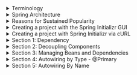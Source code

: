 <details>
<summary>Terminology</summary>

Learn the different terms used in the world of Spring.

The following topics are covered:
- Beans
- Autowiring
- Dependency injection
- Inversion of Control
- IoC container
- Bean factory
- Application context

### Beans

Beans are the objects of classes that are managed by Spring. Traditionally, objects used to create their own dependencies, but Spring manages all the dependencies of an object and instantiates the object after injecting the required dependencies. The `@Component` annotation is the most common method of defining beans.

```java
@Component
public class Vehicle {

}
```

### Autowiring

The process of identifying a dependency, looking for a match, and then populating the dependency is called autowiring. The `@Autowired` annotation tells Spring to find and inject a collaborating bean into another. If more than one bean of the same type is available, Spring throws an error. In the following scenario, two beans of type `Operator` are detected by Spring:

```java
@Component
class Arithmetic() {
    @Autowired
    private Operator operator;
    //...
}

@Component
class Addition implements Operator {

}

@Component
class Subtraction implements Operator {

}
```

Spring will not know which bean to inject in the `Arithmetic` bean unless the developer explicitly specifies it.

### Dependency injection

Dependency injection is the process by which Spring looks up the beans that are needed for a particular bean to function and injects them as a dependency. Spring can perform dependency injection by using a **constructor** or by using a **setter method**.

### Inversion of Control

Traditionally, the class which needed the dependency created an instance of the dependency. The class decided when to create the dependency and how to create it. For example, `Engine` class is a dependency of `Vehicle` class, which creates its object:

```java
class Vehicle {
    private Engine engine = new Engine();
    //...
}
```

Spring takes this responsibility from the class and creates the object itself. The developer simply mentions the dependency and the framework takes care of the rest.

```java
class Vehicle {
    private Engine engine;
    //...
}
```

Thus, control moves from the component that needs the dependency to the framework. The framework takes the responsibility for finding out the dependencies of a component, ensuring their availability and injecting them in the component. This process is called **Inversion of Control**.

![01.png](img/01.png)

### IoC container

An **IoC container** is a framework that provides the **Inversion of Control** functionality.

The IoC container manages the beans. For the above-mentioned example, it creates an instance of the `Engine` class, then creates an instance of `Vehicle` class, and then injects the `Engine` object as a dependency into the `Vehicle` object.

```java
class Vehicle {
    private Engine engine;
    //...   
}
```

**IoC container** is a generic term. It is not framework-specific. Spring offers two implementations of the **IoC container**:
1. Bean factory
2. Application context

![02.png](img/02.png)

Both of them are interfaces that have different implementations available. Application context is the typical IoC container in the context of Spring. Spring recommends using it unless there is a memory concern, like in a mobile device. If available memory is low, bean factory should be used.

### Bean factory

The basic version of the Spring IoC container is **bean factory**. It is the legacy IoC container and provides basic management for beans and wiring of dependencies. In Spring, bean factory still exists to provide backward compatibility.

### Application context

**Application context** adds more features to the bean factory that are typically needed by an enterprise application. It is the most important part of the Spring framework. All the core logic of Spring happens here. It includes basic management of beans and wiring of dependencies as provided by the bean factory. Additional features in application context include **Spring AOP** features, **internationalization**, **web application context**, etc.

</details>


<details>
<summary>Spring Architecture</summary>

Discussion of the modular architecture of Spring and popular Spring projects.

The following topics are covered:
- Spring modules
  - Data access / integration
  - Web (MVC / remoting)
  - Test
  - AOP
- Spring projects

Spring is not one big framework. It is broken down into modules. This can be seen in the Maven Dependencies folder, where there are a lot of JAR files instead of just one big JAR.

![03.png](img/03.png)

Spring is built in a modular way and this enables some modules to be used without using the whole framework. It also makes integration with other frameworks easy. The developer can choose which module to use and discard ones that are not required.

### Spring modules

The modules of Spring architecture, grouped together in layers, are shown below:

![04.png](img/04.png)

The Core Container contains the following modules: **Beans**, **Core**, **Context**, and **Spring Expression Language (SpEL)**. These modules provide fundamental functionality of the Spring framework, like **Inversion of Control (IoC)**, **dependency injection**, **internationalization** as well as support for querying the object at run time.

### Data access / integration

Spring has very good integration with data and integration layers, and provides support to interact with databases. It contains modules like **JDBC**, **ORM**, **OXM**, **JMS**, and **Transactions**.
- The JDBC (Java Database Connectivity) module allows the data layer to interact with databases to get data or store data, or to interact with other systems without the need of cumbersome JDBC coding. Spring JDBC is very straightforward as compared to plain JDBC and makes the code very short.
- The ORM (Object Relational Mapping) module provides support to integrate with ORM frameworks including Hibernate and JPA.
- The JMS (Java Messaging Service) module talks to other applications through the queue to produce and consume messages.
- The OXM (object-XML mapping) module makes the object-to-XML transformation easy by providing useful features.
- The transaction management module provides support for successful rollback in case a transaction fails.

### Web (MVC / remoting)

It contains the **Web**, **Servlets**, **Portlets**, and **Sockets** modules to support the creation of a web application. Spring offers a web framework of its own called **Spring MVC**.

### Test

The **Test** module handles the cross-cutting concern of unit testing. The **Spring Test** framework supports testing with **JUnit**, **TestNG**, as well as creating mock objects for testing the code in isolation.

### AOP

The **AOP** module provides **Aspect Oriented Programming** functionality like **method interception** and **pointcuts** as well as **security** and **logging** features. Spring has its own module called **Spring AOP** that offers basic, aspect-oriented programming functionality. Advanced AOP functionality can be implemented through integration with **AspectJ**. AOP features cross-cutting concerns from business logic.

### Spring projects

Spring also provides solutions to different enterprise application problems through **Spring projects**. Some of them are discussed below:

![05.png](img/05.png)

**Spring Boot** is used to develop microservices. It makes developing applications easy through features like startup projects, auto configuration, and actuator. Spring Boot has gained massive popularity since it was first released in 2014.

**Spring Cloud** allows the development of cloud native applications that can be dynamically configured and deployed. It provides functionality for handling common patterns in distributed systems.

**Spring Data** provides consistent access to SQL and NoSQL databases.

**Spring Integration** implements the patterns outlined by the book Enterprise Application Integration Patterns. It allows enterprise applications to be connected easily through messaging and declarative adapters.

**Spring Batch** provides functionality to handle large volumes of data like ability to restart, ability to read from and write to different systems, chunk processing, parallel processing, and transaction management.

**Spring Security** provides security solutions for different applications be it a web application or a REST service. It also provides authentication and authorization features.

**Spring Session** manages session information and makes it easier to share session data between services in the cloud regardless of the platform/container. It also supports multiple sessions in a single browser instance.

**Spring Mobile** offers device detection and progressive rendering options that make mobile web application development easy.

**Spring Android** facilitates the development of Android applications.

</details>


<details>
<summary>Reasons for Sustained Popularity</summary>

Discussion of some factors of Spring that led to its widespread adoption and sustained popularity.

The following topics are covered:
- Flexibility and integration with other frameworks
- Removes plumbing code
- Promotes testable code
- Staying up-to-date

### Flexibility and integration with other frameworks

Spring has a very flexible architecture. Spring modules are not dependent on one another and offer a developer the freedom to pick and choose according to the requirements of the application. Spring projects are designed with very specific purposes in mind.

Spring offers integration with a large number of frameworks. For example, even though Spring offers its own MVC framework, SpringMVC, it also offers integration with other MVC frameworks. Using Spring does not decrease the developer's options.

### Removes plumbing code

Plumbing code not only makes programming longer but also reduces the readability of code. For example, in JDBC programming, a lot of code is required for simple functionality. Connection establishment and exception handling span many lines of code.

Spring removes plumbing code and lets the programmer focus on the application logic. The amount of code written in Spring is negligible. No exception handling code is required because Spring makes all its exceptions unchecked.

### Promotes testable code

Spring framework enables writing testable code. It offers good integration with JUnit and Mockito frameworks, which lets us write unit tests quickly and easily. The core feature of Spring is dependency injection and if it is used properly, writing unit tests for the code becomes very easy.

### Staying up-to-date

Spring is able to stay current and adapt to changes in development. For example, microservices and cloud services have evolved in the last decade. Spring has come up with projects to keep up with the trend, like Spring Boot, which helps with designing microservices.

</details>


<details>
<summary>Creating a project with the Spring Initializr GUI</summary>

There are different ways of creating a Spring project:
1. Follow the **Spring Initializr** instructions: https://start.spring.io/
   - Select the dependencies and create a basic project structure with a **Maven** or **Gradle** build specification. This project is available for download in the form of a zip file to be used in a variety of IDEs like **Eclipse**, **IntelliJ**, etc.
2. Use the **Spring Initializr** plugin for IntelliJ.
3. If using **Maven** for dependency management and you know the dependencies your project will need: <a href="https://search.maven.org/">Search **Maven Central**</a> for the dependencies your project requires. 
4. Refer to the `pom.xml` of this project and copy any dependencies your project requires.

The highlight of Spring Boot is its auto-configuration feature whereby it automatically includes all the dependencies of a project based on property files and JAR classpaths. Spring Boot is basically the Spring framework along with embedded servers. Spring Boot removes the need for XML configuration.

![06.png](img/06.png)

<blockquote>Note: Given the simplicity and ease that Spring Boot provides, we will use it to create our first Spring project.</blockquote>

This project will use a **Maven** build configuration, with **Spring Boot v2.4.3** at the time of this writing.

Any version which is greater than **Spring Boot 2.0** should work for the examples in this project. It is better to avoid `SNAPSHOT` versions as they are alpha or beta versions.

Specify a **GroupId** and **ArtifactId** for the project. This project used the IntelliJ IDE's **New Project** prompts to create these.

![07.png](img/07.png)

Spring Initializr, by default, creates Spring as one of the dependencies of the project, so we do not need to explicitly specify any dependency. Later in this course, we will create projects with dependencies like **Web**, **AOP**, **JDBC**, **JPA**, etc.

![08.png](img/08.png)

When the **Generate** button on the form is clicked, the Initializer creates a zip file that is downloaded by the browser. Unzip this file and place it in a folder on the hard drive.

To import this project in Eclipse, choose **File => Import => Existing Maven Projects**. Search for **Maven** in the search bar if the option isn't visible. Browse to the folder on the hard drive where the unzipped Spring Boot project is placed. The `pom.xml` file can be seen. Select the file and click **Finish** to import the project.

![09.png](img/09.png)

All the dependencies needed to set up the project will be downloaded via the IDE. When the import process finishes, the following hierarchy can be seen:
- `src/main/java` where the Java code will be written. Right now, it contains the project file `<YourAppName>Application.java`
- `src/main/resources` where the application properties are written.
- `src/test/java` where the tests will be written.

![10.png](img/10.png)

The `pom.xml` file contains the project metadata information and lists the dependencies.

If using **Eclipse**, The Maven Dependencies folder contains the jar files of all the dependencies. If you used Initializr, Spring may have automatically added the dependencies `spring-boot-starter`, `spring-context`, `spring-beans`, and `spring-core`, among other dependencies.

![11.png](img/11.png)

When the project dependencies are finished downloading, they can be found in the **External Libraries** folder, if using **IntelliJ**.

The `org.squidmin.spring` package contains the main application, `Application.java`, which contains the `main` method. The `main` method of the `Application` class can be used to execute the Spring Boot application.

In IntelliJ, an easy way to run the main application is to right-click on the `Application.java` file in the **Project View** and select **Run 'Application.main()'**.

![12.png](img/12.png)

This will launch a simple *Spring context*. The program successfully runs and prints some text on the console.

![13.png](img/13.png)

</details>


<details>
<summary>Creating a project with Spring Initializr via cURL</summary>

```shell
curl https://start.spring.io/starter.zip \
    -d type=maven-project \
    -d bootVersion=2.7.6 \
    -d dependencies=web \
    -d javaVersion=11 \
    -d name=helloworld \
    -d artifactId=helloworld \
    -d baseDir=helloworld \
    -o helloworld.zip
unzip helloworld.zip
cd helloworld
```

</details>


<details>
<summary>Section 1: Dependency</summary>

This section discusses the concept of dependency by setting up a simple example using a Spring Boot application.

The following topics are covered:
- Tight coupling

In this section, we will build a movie recommender system and add some logic to it.

A recommender system is a system that filters some entities based on the user's history. Recommender systems also rank these items based on user preferences. The system works by taking an input and then finding items similar to that input.

In this section, we will write the basic code for a movie recommender application. The application will take a movie and recommend other movies similar to it. There are various ways in which recommendations can be found. One method is content-based filtering in which item-to-item similarity is used as a basis for finding matches. So, for a movie like Finding Dory, the system will find movies of the same genre, like Happy Feet, Ice Age, Shark Tale, etc.

![14.png](img/14.png)

1. We will create sub-packages inside the `org.squidmin.spring.basics.movierecommendersystem` package to keep the files for every section separate. This is an optional step. Right-click on the base package, mouse-hover **New =>**, and select **Package**. Then provide the name as `section1` and press **Enter** to create the sub-package.

![15.png](img/15.png)

![16.png](img/16.png)

![17.png](img/17.png)

The package for each section contains the `MovieRecommenderSystemApplication` class containing the main method. This file can simply be copied from the `org.squidmin.spring.basics.movierecommendersystem` package to the newly created package.

![18.png](img/18.png)

2. We will create a class named `RecommenderImplementation` in the section1 sub-package.

![19.png](img/19.png)

![20.png](img/20.png)

The `RecommenderImplementation` class will have a method called `recommendMovies()`, which will find similar movies using a content-based filter and then return the results.

The `recommendMovies()` method takes a movie as input so the input parameter is of type String and returns a list of similar movies. Hence, the return type is String[]. Inside the method, we will use a filter to find similar movies and return the results.

```java
public class RecommenderImplementation {
    public String[] recommendMovies (String movie) {
        return new String[] {"M1", "M2", "M3"};
    }
}
```

We need to hard code the results returned by this method to avoid compile-time errors. The hard coded results will be removed in **step 5**.

Now, we will write the logic of the `recommendMovies()` method in the `RecommenderImplementation` class. As mentioned earlier, we will use a technique called content-based filtering to find movie recommendations. We can implement this technique as a separate class to keep the `recommendMovies()` method independent of the filter implementation.

We will create a new class `ContentBasedFilter` that has a method `getRecommendations()` implementing the logic of the content-based filter. The method returns a list of movies that are relevant to the input, taking into account the user's watch history as well as movies that are similar to the input. We will not make it complex at this step and ignore input arguments like the number of movies to recommend, user's watch history, and the user-movie matrix of ratings.

Our method will have just one input parameter, the movie name, of `String` type. All the steps in finding the relevant movies are performed in this method.

<blockquote>We have hardcoded the results. The <code>getRecommendations()</code> method returns three movies similar to the movie, “<i>Finding Dory</i>”.</blockquote>

```java
public class ContentBasedFilter {
    public String[] getRecommendations(String movie) {
        // TODO: Logic of content based filter
        return new String[] {"Happy Feet", "Ice Age", "Shark Tale"};
    }
}
```

Now, we can use an object of the `ContentBasedFilter` class in the `RecommenderImplementation` class as follows:

Since the `getRecommendations()` method is returning a `String[]`, we can remove our hard-coded results and replace them with the actual ones returned by the method.

In the `MovieRecommenderSystemApplication` class, we will create an object of the `RecommenderImplementation` class and use it to find movie recommendations for the movie, *Finding Dory*, as follows:

```java
import java.util.Arrays;

public class MovieRecommenderSystemApplication {
    public static void main(String[] args) {
        RecommenderImplementation recommender = new RecommenderImplementation();    
        String[] result = recommender.recommendMovies("Finding Dory");
        System.out.println(Arrays.toString(result));
    }
}
```

To make the output readable, we use the `toString()` method after importing `java.util.Arrays`.

The code in the widget below, when executed, returns a list of movies hard-coded in the `ContentBasedFilter` class.

### `MovieRecommenderSystem.java`

```java
package org.squidmin.spring.basics.movierecommendersystem.section1;

import java.util.Arrays;

import org.springframework.boot.autoconfigure.SpringBootApplication;
import org.squidmin.spring.basics.movierecommendersystem.section1.RecommenderImplementation;


@SpringBootApplication
public class MovieRecommenderSystemApplication {

    public static void main(String[] args) {

        //SpringApplication.run(MovieRecommenderSystemApplication.class, args);

        // Create an instance of the RecommenderImplementation class.
        RecommenderImplementation recommender = new RecommenderImplementation();

        // Call the recommendMovies() method to get recommendations.
        String[] result = recommender.recommendMovies("Finding Dory");

        // Display the results.
        System.out.println(Arrays.toString(result));

    }

}
```

### `RecommenderImplementation.java`

```java
package org.squidmin.spring.basics.movierecommendersystem.section1;

import org.squidmin.spring.basics.movierecommendersystem.section1.ContentBasedFilter;

public class RecommenderImplementation {

    public String[] recommendMovies(String movie) {
        // Use content based filter to find similar movies.

        ContentBasedFilter filter = new ContentBasedFilter();
        String[] results = filter.getRecommendations(movie);

        // Return the results.
        //return new String[] {"M1", "M2", "M3"};
        return results;
    }

}
```

### `ContentBasedFilter.java`

```java
package org.squidmin.spring.basics.movierecommendersystem.section1;

public class ContentBasedFilter {
	public String[] getRecommendations(String movie) {
		// Implement logic of content based filter.
		
		// Return movie recommendations.
		return new String[] {"Happy Feet", "Ice Age", "Shark Tale"};
	}
}
```

#### Output

```
[Happy Feet, Ice Age, Shark Tale]
```

### Tight coupling

As can be seen, the `ContentBasedFilter` class is a dependency of the `RecommenderImplementation` class. The `RecommenderImplementation` class needs an object of the `ContentBasedFilter` class to perform its task. This is an example of tight coupling.

![21.png](img/21.png)

If we want to use another filter in place of the content-based filter, we will need to change the code in the `RecommenderImplementation` class.

Consider a scenario where we want to use one type of filter in one situation and another type of filter in another situation. Tight coupling makes this difficult to achieve.

In the simple example above, we created two classes which work together, thus creating a dependency. In a typical enterprise application, there are a large number of objects which work together to provide some end result to the user. This results in a lot of dependencies. Spring is a dependency injection framework that makes the process of managing these dependencies easy.

</details>


<details>
<summary>Section 2: Decoupling Components</summary>

Discussion of changing tightly coupled code to be loosely coupled.

The following topics are covered:
- Filter interface
- Loose coupling

Right now, the `RecommenderImplementation` class is hard coded to use the `ContentBasedFilter` class. If we need to change the way our application recommends movies, we will need to change the code of the `RecommenderImplementation` class.

Say we want to switch from the `ContentBased` filter to `Collaborative` filter and take into account the preferences of users having a similar watch history.

<figure>
<img src="img/22.png" />
<figcaption align="center"><b>Collaborative filtering</b></figcaption>
</figure>

1. We've created a subpackage called **section2** inside the `org.squidmin.spring.basics.movierecommendersystem` package for the code example shown in this lesson.<br/><br/>The package contains the `MovieRecommenderSystemApplication.java`, `RecommenderImplementation.java`, and `ContentBasedFilter.java` files from the previous lesson.
   <br/><br/>
2. Changing the type of filter from **content based** to **collaborative** would call for a change in the code of the `RecommenderImplementation` class.<br/><br/>First, let's create a class `CollaborativeFilter`, which, like the `ContentBasedFilter` class, has one method `getRecommendations()` as follows:

```java
public class CollaborativeFilter {
    public String[] getRecommendations(String movie) {
        // TODO: Logic of collaborative filter
        return new String[] { };
     }
 }
```

This method recommends a list of movies for “*Finding Dory*” based on the logic of the `CollaborativeFilter` class.

3. If we want to switch to the new filter created in the previous step, we will have to change the code in the `RecommenderImplementation` class as follows:

```java
public class RecommenderImplementation {
    public String[] recommendMovies(String movie) {
        CollaborativeFilter filter = new CollaborativeFilter();
        String[] results = filter.getRecommendations("Finding Dory");
        return results;
    }
}
```

Here, we have created an object of the `CollaborativeFilter` class instead of the `ContentBasedFilter` class. Every time we want to change the filter implementation, we will have to change the code in the `recommendMovies()` method.

### Filter interface

One way to make the code loosely coupled is by using an interface called `Filter`. An interface contains abstract methods whose implementation is left to the classes using it.

The `Filter` interface will have only one method definition.

```java
public interface Filter {
    public String[] getRecommendations(String movie);
}
```

Both `ContentBasedFilter` and `CollaborativeFilter` now implement the `Filter` interface.

```java
public class ContentBasedFilter implements Filter {
    //...
}
```

```java
public class CollaborativeFilter implements Filter {
    //...
}
```

### Loose coupling

Loose coupling can be achieved by making the `RecommenderImplementation` class use the interface instead of one of its implementations. We will create a constructor for the `RecommenderImplementation` class to initialize the `Filter`.

```java
public class RecommenderImplementation {

    // Use the Filter interface to select the filter.
    private Filter filter;
            
    public RecommenderImplementation(Filter filter) {
        super();
        this.filter = filter;
    }

    // Use a filter to find recommendations.
    public String [] recommendMovies (String movie) {
        //...
    }
    
}
```

The method `getRecommendations()` now belongs to the interface. To check which implementation of the interface is being used to get movie recommendations, we can print the name of the filter as follows:

```java
public class RecommenderImplementation {
    // Use the Filter interface to select the filter.
    private Filter filter;

    public RecommenderImplementation(Filter filter) {
        super();
        this.filter = filter;
    }
    
    public String[] recommendMovies(String movie) {
        // Print the name of interface implementation being used.
        System.out.println("Name of the filter in use: " + filter + "\n");

        String[] results = filter.getRecommendations("Finding Dory");

        return results;
    }
}
```

By using the interface instead of an actual implementation, we can dynamically choose which algorithm to use. Our code has now become loosely coupled. In the `MovieRecommenderSystemApplication` file, when we create a `RecommenderImplementation` object, we can pass the name of the filter to use:

#### `MovieRecommenderSystem.java`

```java
package org.squidmin.spring.basics.movierecommendersystem.section2;

import java.util.Arrays;

import org.springframework.boot.autoconfigure.SpringBootApplication;
import org.squidmin.spring.basics.movierecommendersystem.section2.ContentBasedFilter;
import org.squidmin.spring.basics.movierecommendersystem.section2.RecommenderImplementation;

@SpringBootApplication
public class MovieRecommenderSystemApplication {

    public static void main(String[] args) {
        // Passing the name of the filter as a constructor argument.
        RecommenderImplementation recommender = new RecommenderImplementation(new ContentBasedFilter());

        // Call recommendMovies() method to get recommendations.
        String[] result = recommender.recommendMovies("Finding Dory");

        // Display results.
        System.out.println(Arrays.toString(result));
    }

}
```

#### `CollaborativeFilter.java`

```java
package org.squidmin.spring.basics.movierecommendersystem.section2;

import org.squidmin.spring.basics.movierecommendersystem.section2.Filter;

public class CollaborativeFilter implements Filter {
    public String[] getRecommendations(String movie) {
        // TODO: Logic of content based filter
        return new String[]{"Finding Nemo", "Ice Age", "Toy Story"};
    }
}
```

#### `ContentBasedFilter.java`

```java
package org.squidmin.spring.basics.movierecommendersystem.section2;

import org.squidmin.spring.basics.movierecommendersystem.section2.Filter;

public class ContentBasedFilter implements Filter {

    public String[] getRecommendations(String movie) {
        // TODO: Implement the logic of the content based filter.

        // Return movie recommendations.
        return new String[]{"Happy Feet", "Ice Age", "Shark Tale"};
    }

}
```

#### `RecommenderImplementation.java`

```java
package org.squidmin.spring.basics.movierecommendersystem.section2;

import org.squidmin.spring.basics.movierecommendersystem.section2.Filter;

public class RecommenderImplementation {

    // Use the Filter interface to select filter.
    private Filter filter;

    public RecommenderImplementation(Filter filter) {
        super();
        this.filter = filter;
    }

    // Use a filter to find recommendations.
    public String[] recommendMovies(String movie) {
        // Print the name of the interface implementation being used.
        System.out.println("Name of the filter in use: " + filter + "\n");

        String[] results = filter.getRecommendations("Finding Dory");

        return results;
    }

}
```

#### `Filter.java`

```java
package org.squidmin.spring.basics.movierecommendersystem.section2;

public interface Filter {
	public String[] getRecommendations(String movie);
}
```

Let's now change the code to use the `CollaborativeFilter` and see the output change.

In this section we made the `RecommenderImplementation` class independent of the filter implementation. The `RecommenderImplementation` now calls methods of the `Filter` interface.

![23.png](img/23.png)

Now `Filter` is a dependency of `RecommenderImplementation`. We still have to create an object of `RecommenderImplementation` and an object of `Filter` and pass the objects to the constructor.

</details>


<details>
<summary>Section 3: Managing Beans and Dependencies</summary>

Learn how to use annotations to direct Spring to manage beans and autowire dependencies.

The following topics are covered:
- `@Component`
- `@Autowired`
- `@ComponentScan`
- `@SpringBootApplication`

So far, we have created objects of the `RecommenderImplementation` class and two classes implementing the `Filter` interface.
We are binding the objects together in the constructor.
Our code is now loosely coupled as we are passing the name of the filter to be used as a constructor argument.

Spring automates the above process of creating objects and binding them together.
It takes the responsibility of creating instances of classes and binding instances based on their dependencies.
The instances or objects that Spring manages are called beans.
To manage objects and dependencies, Spring requires information about three things:
- Beans
- Dependencies
- Location of beans

1. For the code example shown in this section, we have created a sub-package called `section3` inside the package `org.squidmin.spring.basics.movierecommendersystem`.

   The package contains the following files from the previous section:
   - `MovieRecommenderSystemApplication.java`
   - `RecommenderImplementation.java`
   - `ContentBasedFilter.java`
   - `CollaborativeFilter.java`


### `@Component`
- If we want Spring to create and manage objects, we can do so by adding the `@Component` annotation at the beginning of the class and importing `org.springframework.stereotype.Component`.
  For now, we want Spring to manage objects of the `RecommenderImplementation` and `ContentBasedFilter` classes only, so we will add the `@Component` annotation at two places in the code:

```java
import org.springframework.stereotype.Component;

@Component
public class RecommenderImplementation {
    // ...
}
```

```java
import org.springframework.stereotype.Component;

@Component
public class ContentBasedFilter implements Filter {
    // ...
}
```

The Spring container will have two beans, one of type `RecommenderImplementation` and the other of type `ContentBasedFilter`.

![01.png](movierecommendersystem/img/01.png)

### `@Autowired`

- The second thing Spring needs to know is the dependencies of each object.
  The `@Autowired` annotation is used for this purpose, and we need to import `org.springframework.beans.factory.annotation.Autowired` to be able to use this annotation.
  In our application, the `ContentBasedFilter` class (which implements the `Filter` interface) is a dependency of the `RecommenderImplementation` class.

```java
import org.springframework.stereotype.Component;
import org.springframework.beans.factory.annotation.Autowired;

@Component
public class RecommenderImplementation {
    @Autowired
    private Filter filter;
    // ...
}
```

The `@Autowired` annotation tells Spring that `RecommenderImplementation` needs an object of type `Filter`. In other words, `Filter` is a dependency of `RecommenderImplementation`.

![02.png](movierecommendersystem/img/02.png)

- The third thing that Spring requires from the developer, is the location of the beans so that it can find them and autowire the dependencies. The `@ComponentScan` annotation is used for this purpose. This annotation can be used with or without arguments. It tells Spring to scan a specific package and all of its sub-packages. In our case, all the files that contain beans are in the same package, `org.squidmin.spring`, so we want Spring to do a component scan on this package. Since we are using Spring Boot, it uses the `@SpringBootApplication` annotation on the `MovieRecommenderSystemApplication` class. This annotation is equivalent to the following three annotations:
- `@Configuration`, which declares a class as the source for bean definitions
- `@EnableAutoConfiguration`, which allows the application to add beans using classpath definitions
- `@ComponentScan`, which directs Spring to search for components in the path specified

![03.png](movierecommendersystem/img/03.png)

Because of the `@SpringBootApplication` annotation, we do not need to use `@ComponentScan` annotation in our code.

### `@SpringBootApplication`

`@SpringBootApplication` tells Spring to scan all the files in the package where the class with this annotation is present. It also scans any sub-packages of the package where it is placed.

When we use the `@Component`, `@Autowired`, and `@SpringBootApplication` annotations, the following line in our code becomes redundant as it is automatically done by Spring:

`RecommenderImplementation recommender = new RecommenderImplementation(new ContentBasedFilter());`

The beans that Spring creates are managed by the **Application Context**. We can get information about a bean from the **Application Context**. The run method returns the `ApplicationContext`, which can be assigned to a variable `appContext`. Then the `getBean()` method of `ApplicationContext` can be used to get the bean of a particular class. We will create a local variable `recommender` and assign the bean to it as follows:

```java
public class MovieRecommenderSystemApplication {
    public static void main(String[] args) {
        // ApplicationContext manages the beans and dependencies.
        ApplicationContext appContext = SpringApplication.run(MovieRecommenderSystemApplication.class, args);

        // Use ApplicationContext to find which filter is being used.
        RecommenderImplementation recommender = appContext.getBean(RecommenderImplementation.class);

        // Call method to get recommendations.
        String[] result = recommender.recommendMovies("Finding Dory");

        // Display results. 
        System.out.println(Arrays.toString(result));
    }
}
```

Instead of us having to create an instance of the `RecommenderImplementation` class, **Spring Application Context** creates the beans.
We can simply pick it up from there and use it to execute the `recommendMovies` method.

This might look complex to a beginner, but consider for a moment an application that has hundreds of beans, each having a number of dependencies. The fact that we do not have to explicitly create beans and manually wire in the dependencies makes the job of a developer very easy.

When we run this application (see the `MovieRecommenderSystemApplication.java` class in the `section3` subdirectory), the output shows that the bean being used is `ContentBasedFilter`. If the `@Component` annotation is used on the `CollaborativeFilter` class instead of the `ContentBasedFilter` class, the output will change accordingly.

To understand what goes on in the background, you may change the logging level to `debug`.
This can be done by adding the following to the `application.properties` file in `src/main/resources`:

```yml
Logging.level.org.springframework = debug
```

**Logback** has been used for logging in this project.

THe `spring-boot-starter-logging` dependency included with Spring Boot should contain all the dependencies for Logback to work properly.
Refer to the `logback-spring.xml` file in this project, located at: `/src/main/resources`.

For more info about Logback usage, you can refer to the following resource, among many others freely available on the web:
- <a href="https://springframework.guru/using-logback-spring-boot/">Baeldung: Using Logback with Spring Boot</a>

After adding the above config to `application.yml`, the terminal will display logs of all the actions that are being performed in the background. A summary of the actions is reproduced below:

- `Loading source class...`

  The package is being searched. Spring starts with a component scan to find anything with `@Component` as well as other annotations.

- `Identified candidate component class...`

  Spring identifies two candidates which have the `@Component` annotation as we only used it in two places in our code.

- `Creating shared instance of singleton bean 'movieRecommenderSystemApplication'...`

- `Creating shared instance of singleton bean 'contentBasedFilter'`

  Spring starts creating instances of the beans. It creates beans that do not have any dependency first.

- `Creating shared instance of singleton bean 'recommenderImplementation'`

  `Autowiring by type from bean name ‘recommenderImplementation’ via constructor to bean named ‘contentBasedFilter'`

  Now Spring can autowire the dependency using the constructor that we have provided and creates the `RecommenderImplementation` bean.

- To better understand these annotations, play around with the code below and see what error messages Spring throws when some of the annotations are missing. The error message can be found at the end of the log.

  If we remove `@Component` from the `ContentBasedFilter` class, Spring will throw an error when trying to autowire the dependency saying it required a bean of type `Filter` that could not be found.

  If we remove `@Component` from the `RecommenderImplementation` class as well, we will get an error when trying to execute the `getBean()` method as no beans exist.

  If we add `@Component` to the `CollaborativeFilter` class, Spring will not know which bean of `Filter` type to autowire.
  It says, “expected single matching bean but found two”.

  #### `MovieRecommenderSystemApplication.java`

  ```java
  package org.squidmin.spring.basics.movierecommendersystem.section3;
  
  import java.util.Arrays;

  import org.springframework.boot.SpringApplication;
  import org.springframework.boot.autoconfigure.SpringBootApplication;
  import org.springframework.context.ApplicationContext;
  
  @SpringBootApplication
  public class MovieRecommenderSystemApplication {
  
      public static void main(String[] args) {
          
          //ApplicationContext manages the beans and dependencies
          ApplicationContext appContext = SpringApplication.run(MovieRecommenderSystemApplication.class, args);
  
          //use ApplicationContext to find which filter is being used
          RecommenderImplementation recommender = appContext.getBean(RecommenderImplementation.class);	
          
          //call method to get recommendations
          String[] result = recommender.recommendMovies("Finding Dory");
          
          //display results
          System.out.println(Arrays.toString(result));
  
      }
  
  }
  ```

  #### `CollaborativeFilter.java`  

  ```java
  package org.squidmin.spring.basics.movierecommendersystem.section3;
  
  import org.springframework.stereotype.Component;

  @Component
  public class CollaborativeFilter implements Filter {
      public String[] getRecommendations(String movie) {
          // Logic of collaborative filter.
          return new String[] {"Finding Nemo", "Ice Age", "Toy Story"};
      }
  }
  ```

  #### `ContentBasedFilter.java`

  ```java
  package org.squidmin.spring.basics.movierecommendersystem.section3;
  
  import org.springframework.stereotype.Component;
  
  @Component
  public class ContentBasedFilter implements Filter{
  
      // getRecommendations takes a movie as input and returns a list of similar movies.
      public String[] getRecommendations(String movie) {
          // Implement logic of the content based filter.
          
          // Return the movie recommendations.
          return new String[] {"Happy Feet", "Ice Age", "Shark Tale"};
      }
  
  }
  ```

  #### `Filter.java`

  ```java
  package org.squidmin.spring.basics.movierecommendersystem.section3;
  
  public interface Filter {
      public String[] getRecommendations(String movie);
  }
  ```

  #### `RecommenderImplementation.java`

  ```java
  package org.squidmin.spring.basics.movierecommendersystem.section3;
    
  import org.springframework.beans.factory.annotation.Autowired;
  import org.springframework.stereotype.Component;
  
  @Component
  public class RecommenderImplementation {
  
      // Filter is a dependency of RecommenderImplementation.
      //@Autowired
      private Filter filter;
              
      public RecommenderImplementation(Filter filter) {
          super();
          this.filter = filter;
      }
  
      // Use a filter to find recommendations.
      public String[] recommendMovies(String movie) {
          // Print the name of interface implementation being used.
          System.out.println("\nName of the filter in use: " + filter + "\n");
          String[] results = filter.getRecommendations("Finding Dory");
          return results;
      }
  
  }
  ```

  #### `logback-spring.xml`

  ```xml
  <?xml version="1.0" encoding="UTF-8"?>
  <configuration debug="true" scan="true" scanPeriod="10 seconds">
      <include resource="org/springframework/boot/logging/logback/defaults.xml"/>
      <include resource="org/springframework/boot/logging/logback/console-appender.xml" />
      <appender name="CONSOLE" class="ch.qos.logback.core.ConsoleAppender">
          <encoder>
              <pattern>${CONSOLE_LOG_PATTERN}</pattern>
              <charset>utf8</charset>
          </encoder>
      </appender>
      <root level="DEBUG">
          <appender-ref ref="CONSOLE" />
      </root>
      <logger name="org.springframework" level="INFO"/>
  </configuration>
  ```

In this section, `MovieRecommenderSystemApplication.java` also contains methods demonstrating how to manually exit a Spring Boot application via programmatic means.

In the `MovieRecommenderSystemApplication.java` class, in the `section3` package, refer to the following methods:

- `exitApplication`
- `writePID`

These methods instantiate the Spring Boot application in a way that enabled exiting the application programmatically.

</details>


<details>
<summary>Section 4: Autowiring by Type - @Primary</summary>

This section demonstrates how Spring dynamically autowires a dependency in case it finds more than one component of the same type.

The following topics are covered:
- `NoUniqueBeanDefinitionException`
- `@Primary` annotation

In the last section, we saw Spring manage two beans of the `RecommenderImplementation` and `ContentBasedFilter` classes for us.
In this section, we will add another bean and see how Spring can dynamically choose a bean if it finds two matches of the same type.

1. For the code example shown in this lesson, we have created a sub-package called `section4` inside the package `org.squidmin.spring.basics.movierecommendersystem`.

   The package contains 4 classes:
   - `MovieRecommenderSystemApplication.java`
   - `RecommenderImplementation.java`
   - `ContentBasedFilter.java`
   - `CollaborativeFilter.java`

   from the previous section.


### `NoUniqueBeanDefinitionException`

2. We will add the `@Component` annotation on the `CollaborativeFilter` class to declare it a bean.
   Now both implementations of the `Filter` interface are beans.
   Previously, when Spring searched for a dependency to be autowired in the `RecommenderImplementation` object, it only found one bean of matching type.
   Now, when we run the application, it fails to start.

   ![24.png](img/24.png)

   The `NoUniqueBeanDefinitionException` occurs. The error message says: `Required a single bean but two were found`.

   #### `MovieRecommenderSystemApplication.java`

   ```java
   package org.squidmin.spring.basics.movierecommendersystem.section4;
   
   import java.util.Arrays;
   
   import org.springframework.boot.SpringApplication;
   import org.springframework.boot.autoconfigure.SpringBootApplication;
   import org.springframework.context.ApplicationContext;
   
   @SpringBootApplication
   public class MovieRecommenderSystemApplication {
   
       public static void main(String[] args) {
       
           // ApplicationContext manages the beans and dependencies.
           ApplicationContext appContext = SpringApplication.run(MovieRecommenderSystemApplication.class);
   
           // Use ApplicationContext to find which filter is being used.
           RecommenderImplementation recommender = appContext.getBean(RecommenderImplementation.class);
   
           // Call method to get recommendations.
           String[] result = recommender.recommendMovies("Finding Dory");
   
           // Display results.
           System.out.println(Arrays.toString(result));
   
       }
   
   }
   ```

   #### `Filter.java`

   ```java
   package org.squidmin.spring.basics.movierecommendersystem.section4;
   
   public interface Filter {
       public String[] getRecommendations(String movie);
   }
   ```

   #### `CollaborativeFilter.java`

   ```java
   package org.squidmin.spring.basics.movierecommendersystem.section4;
   
   import org.springframework.stereotype.Component;
   
   @Component
   public class CollaborativeFilter implements Filter {
   
       public String[] getRecommendations(String movie) {
           // Logic of collaborative filter.
           return new String[] { "Finding Nemo", "Ice Age", "Toy Story" };
       }
   
   }
   ```

   #### `RecommenderImplementation.java`

   ```java
   package org.squidmin.spring.basics.movierecommendersystem.section4;
   
   import org.springframework.beans.factory.annotation.Autowired;
   import org.springframework.stereotype.Component;
   
   @Component
   public class RecommenderImplementation {
   
       // Filter is a dependency of RecommenderImplementation.
       @Autowired
       private Filter filter;
   
       public RecommenderImplementation(Filter filter) {
           super();
           this.filter = filter;
       }
   
       // Use a filter to find recommendations.
       public String[] recommendMovies(String movie) {
           // Print the name of interface implementation being used.
           System.out.println("\nName of the filter in use: " + filter + "\n");
           String[] results = filter.getRecommendations("Finding Dory");
           return results;
       }
   
   }
   ```
   
   #### `ContentBasedFilter.java`

   ```java
   package org.squidmin.spring.basics.movierecommendersystem.section4;
   
   import org.springframework.stereotype.Component;
   
   @Component
   public class ContentBasedFilter implements Filter {
   
       // getRecommendations takes a movie as input and returns a list of similar movies.
       public String[] getRecommendations(String movie) {
           // Implement logic of the content based filter.
           
           // Return the movie recommendations.
           return new String[] { "Happy Feet", "Ice Age", "Shark Tale" };
       }
   
   }
   ```

### `@Primary` annotation

3. One way Spring can choose between two beans of the same type is by giving one bean priority over the other.
   The `@Primary` annotation is used for making a component the default choice when multiple beans of the same type are found.

   Let's say we want the collaborative filter to take precedence. We will add the `@Primary` annotation on the `CollaborativeFilter` class and import `org.springframework.context.annotation.Primary`.
   When we run the application now, it uses thr `CollaborativeFilter` as expected.

   <img src="img/25.png" />

   #### `MovieRecommenderSystemApplication.java`

   ```java
   package org.squidmin.spring.basics.movierecommendersystem.section4;
    
   import java.util.Arrays;
    
   import org.springframework.boot.SpringApplication;
   import org.springframework.boot.autoconfigure.SpringBootApplication;
   import org.springframework.context.ApplicationContext;
        
   @SpringBootApplication
   public class MovieRecommenderSystemApplication {

       public static void main(String[] args) {
        
           //ApplicationContext manages the beans and dependencies
           ApplicationContext appContext = SpringApplication.run(MovieRecommenderSystemApplication.class, args);

           //use ApplicationContext to find which filter is being used
           RecommenderImplementation recommender = appContext.getBean(RecommenderImplementation.class);	
        
           //call method to get recommendations
           String[] result = recommender.recommendMovies("Finding Dory");
        
           //display results
           System.out.println(Arrays.toString(result));

       }
        
   }
   ```

   #### `Filter.java`

    ```java
    package org.squidmin.spring.basics.movierecommendersystem.section4;
    
    public interface Filter {
        public String[] getRecommendations(String movie);
    }
    ```

   #### `CollaborativeFilter.java`

    ```java
    package org.squidmin.spring.basics.movierecommendersystem.section4;
    
    import org.springframework.stereotype.Component;
    import org.springframework.context.annotation.Primary;
    
    @Component
    @Primary
    public class CollaborativeFilter implements Filter {
        public String[] getRecommendations(String movie) {
            //logic of collaborative filter
            return new String[] {"Finding Nemo", "Ice Age", "Toy Story"};
        }
    }
    ```

   #### `RecommenderImplementation.java`

    ```java
    package org.squidmin.spring.basics.movierecommendersystem.section4;
   
    import org.springframework.beans.factory.annotation.Autowired;
    import org.springframework.stereotype.Component;
    
    @Component
    public class RecommenderImplementation {
    
        //Filter is a dependency of RecommenderImplementation
        @Autowired
        private Filter filter;
                
        public RecommenderImplementation(Filter filter) {
            super();
            this.filter = filter;
        }
    
        //use a filter to find recommendations
        public String [] recommendMovies (String movie) {
            
            //print the name of interface implementation being used
            System.out.println("\nName of the filter in use: " + filter + "\n");
    
            String[] results = filter.getRecommendations("Finding Dory");
        
            return results;
        }
    
    }
    ```

   #### `ContentBasedFilter.java`

    ```java
    package org.squidmin.spring.basics.movierecommendersystem.section4;
    
    import org.springframework.stereotype.Component;
    import org.springframework.context.annotation.Primary;
    
    @Component
    //@Primary
    public class ContentBasedFilter implements Filter {
        // getRecommendations takes a movie as input and returns a list of similar movies.
        public String[] getRecommendations(String movie) {
            // Implement logic of the content based filter.
    
            // Return the movie recommendations.
            return new String[] {"Happy Feet", "Ice Age", "Shark Tale"};
        }
    }
    ```
   
    Using `@Primary` is called _autowiring by type_. We are looking for instances of type `Filter`.

4. If we make both beans primary by adding the `@Primary` annotation to both implementations of the `Filter` interface, we will get an error.
   This happens because Spring doesn't know which one to inject in the `RecommenderImplementation` object.
   The error message states: `more than one 'primary' bean found among candidates`.

</details>


<details>
<summary>Section 5: Autowiring By Name</summary>

Let's look at another autowiring approach known as autowiring by name and see which approach has higher priority; by name or by type.

In the previous section, we looked at the autowiring by type approach where priority was given to the collaborative filter using the `@Primary` annotation.

Another approach is autowiring by name where we specify the bean that is to be used by name.
In this approach, while creating an object, the dependency is injected by matching the name of the reference variable to the bean name.
The developer has to ensure that the variable name is the same as its bean name.

1. For the code example shown in this section, we have created a sub-package called `section5` inside the package `org.squidmin.spring.basics.movierecommendersystem`.
   The package contains `MovieRecommenderSystemApplication.java`, `RecommenderImplementation.java`, `Filter.java`, `ContentBasedFilter.java`, and `CollaborativeFilter.java` files from the previous lesson.
2. We will begin by omitting the `@Primary` annotation from the `CollaborativeFilter` class.
   Now, to let Spring boot know which bean to use, we will change the variable name in the `RecommenderImplementation` class to match the bean name as follows:

   ```java
   public class RecommenderImplementation {
       @Autowired
       private Filter contentBasedFilter;
   
       public String[] recommendMovies(String movie) {
           System.out.println("\nName of the filter in use: " + contentBasedFilter + "\n");
           String[] results = contentBasedFilter.getRecommendations("Finding Dory");
           return results;
       }
   }
   ```

   Now when the application is run, it chooses the `ContentBasedFilter` bean for autowiring.
   When Spring finds two beans of the same type (`Filter`), it determines that the bean to inject is the one whose name matches the bean with the `@Component` annotation.
   In other words, the variable name (`contentBasedFilter`) matches the bean name (`ContentBasedFilter`).

   ```java
   public class RecommenderImplementation {
       @Autowired
       private Filter contentBasedFilter;
       // ...
   }
   ```
   
   ```java
   @Component
   public class ContentBasedFilter implements Filter {
       // ...
   }
   ```

   ![img.png](img/25.png)

   ### Code

   #### `Filter.java`

   ```java
   package org.squidmin.spring.basics.movierecommendersystem.section5;
   
   public interface Filter {
       public String[] getRecommendations(String movie);
   }
   ```
   
   #### `CollaborativeFilter.java`

   ```java
   package org.squidmin.spring.basics.movierecommendersystem.section5;
   
   import org.springframework.stereotype.Component;
   
   @Component
   public class CollaborativeFilter implements Filter {
       
       public String[] getRecommendations(String movie) {
           // Logic of collaborative filter.
           return new String[] { "Finding Nemo", "Ice Age", "Toy Story" };
       }
   
   }
   ```
   
   #### `ContentBasedFilter.java`

   ```java
   package org.squidmin.spring.basics.movierecommendersystem.section5;
   
   import org.springframework.stereotype.Component;
   
   @Component
   public class ContentBasedFilter implements Filter {
       // getRecommendations takes a movie as input and returns a list of similar movies.
       public String[] getRecommendations(String movie) {
           // Implement logic of content based filter.
           // Return movie recommendations.
           return new String[] { "Happy Feet", "Ice Age", "Shark Tale" };
       }
   }
   ```
   
   #### `RecommenderImplementation.java`

   ```java
   package org.squidmin.spring.basics.movierecommendersystem.section5;
   
   import org.springframework.beans.factory.annotation.Autowired;
   import org.springframework.stereotype.Component;
   
   @Component
   public class RecommenderImplementation {
       
       // Autowiring by name
       @Autowiring
       private Filter contentBasedFilter;
   
       // Use a filter to find recommendations.
       public String[] recommendMovies(String movie) {
           System.out.println("\nName of the filter in use: " + contentBasedFilter + "\n");
           String[] results = contentBasedFilter.getRecommendations("Finding Dory");
           return results;
       }
       
   }
   ```

   #### `MovieRecommenderSystemApplication.java`

   ```java
   package org.squidmin.spring.basics.movierecommendersystem.section5;
   
   import java.util.Arrays;
   
   import org.springframework.boot.SpringApplication;
   import org.springframework.boot.autoconfigure.SpringBootApplication;
   import org.springframework.context.ApplicationContext;
   
   @SpringBootApplication
   public class MovieRecommenderSystemApplication {
   
       public static void main(String[] args) {
           ApplicationContext appContext = SpringApplication.run(MovieRecommenderSystemApplication.class);
           RecommenderImplementation recommender = appContext.getBean(RecommenderImplementation.class);	
		
		   String[] result = recommender.recommendMovies("Finding Dory");  // Call method to get recommendations.
		
		   System.out.println(Arrays.toString(result));  // Display results.
       }
   
   }
   ```

3. As an exercise, let's see what happens if the bean name and variable names are different.
   Let's change the name of the variable to `filter`.
   When the application is run, autowiring does not take place and, as expected, we get the `NoUniqueBeanDefinitionException`.
4. We have seen two autowiring approaches so far. To see which autowiring approach takes precedence, we will use the `@Primary` annotation on `ContentBasedFilter` class and use autowiring by name by changing the name of the variable of type `Filter` in the `RecommenderImplementation` class to `collaborativeFilter`.
   The application chooses the `ContentBasedFilter` bean, showing the `@Primary` has a higher priority.
   
   This is because the `@Autowired` annotation tries to resolve dependencies by type first.
   If it fails to resolve a conflict and finds more than one bean of the same type, then it tries to resolve it by name.
   
   The autowiring by name approach is advantageous when we want to use one bean in one situation and another bean in some other situation.
   Using `@Primary` will always give preference to one bean, which is impractical if we want to use different beans in different scenarios.
   Autowiring by name ensures that if we have some other component which wants to use another type of bean, it can request Spring by using a different variable name.

</details>
